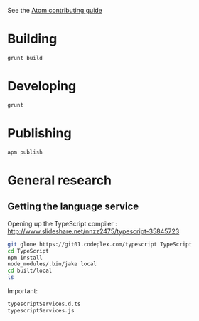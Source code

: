 See the [Atom contributing guide](https://atom.io/docs/latest/contributing)

# Building 
`grunt build`

# Developing
`grunt`

# Publishing
`apm publish`


# General research
## Getting the language service
Opening up the TypeScript compiler : http://www.slideshare.net/nnzz2475/typescript-35845723 
```bash
git glone https://git01.codeplex.com/typescript TypeScript
cd TypeScript
npm install 
node_modules/.bin/jake local
cd built/local
ls
```
Important:
```bash
typescriptServices.d.ts
typescriptServices.js
```